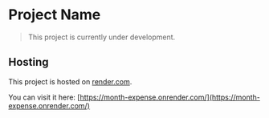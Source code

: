 # Project Name

> This project is currently under development.

## Hosting

This project is hosted on [render.com](https://render.com).

You can visit it here: [https://month-expense.onrender.com/](https://month-expense.onrender.com/)
